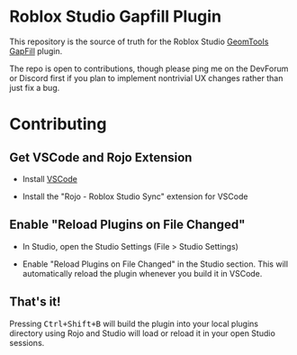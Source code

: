# Roblox Studio Gapfill Plugin

This repository is the source of truth for the Roblox Studio [GeomTools GapFill](https://devforum.roblox.com/t/gapfill-v13-now-supports-unions-and-meshparts/1817053) plugin.

The repo is open to contributions, though please ping me on the DevForum or Discord first if you plan to implement nontrivial UX changes rather than just fix a bug.

# Contributing

## Get VSCode and Rojo Extension

* Install [VSCode](https://code.visualstudio.com/)

* Install the "Rojo - Roblox Studio Sync" extension for VSCode

## Enable "Reload Plugins on File Changed"

* In Studio, open the Studio Settings (File > Studio Settings) 

* Enable "Reload Plugins on File Changed" in the Studio section. This will automatically reload the plugin whenever you build it in VSCode.

## That's it!

Pressing <kbd>Ctrl+Shift+B</kbd> will build the plugin into your local plugins directory using Rojo and Studio will load or reload it in your open Studio sessions.